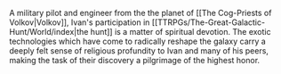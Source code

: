 A military pilot and engineer from the the planet of [[The Cog-Priests of Volkov|Volkov]], Ivan's participation in [[TTRPGs/The-Great-Galactic-Hunt/World/index|the hunt]] is a matter of spiritual devotion. The exotic technologies which have come to radically reshape the galaxy carry a deeply felt sense of religious profundity to Ivan and many of his peers, making the task of their discovery a pilgrimage of the highest honor. 